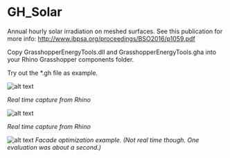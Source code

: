 # GH_Solar
Annual hourly solar irradiation on meshed surfaces.
See this publication for more info: http://www.ibpsa.org/proceedings/BSO2016/p1059.pdf 

Copy GrasshopperEnergyTools.dll and GrasshopperEnergyTools.gha into your Rhino Grasshopper components folder.

Try out the *.gh file as example.

![alt text](https://github.com/christophwaibel/GH_Solar/blob/master/rhino.gif "Image from Rhino")

*Real time capture from Rhino*

![alt text](https://github.com/christophwaibel/GH_Solar/blob/master/solar.gif "Image from Rhino")

*Real time capture from Rhino*



![alt text](https://github.com/christophwaibel/GH_Solar/blob/master/solaroptimization_04a.gif "Optimization example")
*Facade optimization example. (Not real time though. One evaluation was about a second.)*
